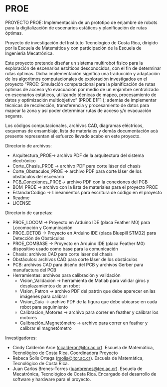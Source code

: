# PROE
PROYECTO PROE: Implementación de un prototipo de enjambre de robots para la digitalización de escenarios estáticos y planificación de rutas óptimas.

Proyecto de investigación del Instituto Tecnológico de Costa Rica, dirigido por la Escuela de Matemática y con participación de la Escuela de Ingeniería Mecatrónica.

Este proyecto pretende diseñar un sistema multirobot físico para la exploración de escenarios estáticos desconocidos, con el fin de determinar rutas óptimas. Dicha implementación significa una traducción y adaptación de los algoritmos computacionales de exploración investigados en el proyecto “PROE: Simulación computacional para la planificación de rutas óptimas de acceso y/o evacuación por medio de un enjambre centralizado en escenarios estáticos, utilizando técnicas de mapeo, procesamiento de datos y optimización multiobjetivo” (PROE E1F1 ); además de implementar técnicas de recolección, transferencia y procesamiento de datos para mapear la zona y así poder determinar rutas de acceso y/o evacuación seguras.

Los códigos computacionales, archivos CAD, diagramas eléctricos, esquemas de ensamblaje, lista de materiales y demás documentación acá presente representan el esfuerzo llevado acabo en este proyecto.

Directorio de archivos:
- Arquitectura_PROE-> archivo PDF de la arquitectura del sistema electrónico
- Corte_Chasis_PROE -> archivo PDF para corte láser del chasís 
- Corte_Obstaculos_PROE -> archivo PDF para corte láser de los obstáculos del escenario 
- PCB_Conexiones_PROE-> archivo PDF con la conexiones del PCB
- BOM_PROE -> archivo con la lista de materiales para el proyecto PROE
- EstandarCodigo -> Lineamientos para escritura de código en el proyecto
- Readme 
- LICENSE

Directorio de carpetas:
- PROE_LOCOM -> Proyecto en Arduino IDE (placa Feather M0) para Locomoción y Comunicación
- PROE_DETOB -> Proyecto en Arduino IDE (placa Bluepill STM32) para Detección de Obstáculos
- PROE_COMBASE -> Proyecto en Arduino IDE (placa Feather M0) dispositivo usado como base para la comunicación
- Chasis: archivos CAD para corte láser del chasís
- Obstáculos: archivos CAD para corte láser de los obstáculos
- PCB: archivos CAD para diseño del PCB y archivos Gerber para manufactura del PCB
- Herramientas: archivos para calibración y validación
	- Vision_Validacion -> herramienta de Matlab para validar giros y desplazamientos de un robot
	- Vision_Patron -> archivo PDF del patrón que debe aparecer en las imágenes para calibrar
	- Vision_Guia -> archivo PDF de la figura que debe ubicarse en cada robot para seguimiento
	- Calibracion_Motores -> archivo para correr en feather y calibrar los motores
	- Calibración_Magnetómetro -> archivo para correr en feather y calibrar el magnetómetro


Investigadores: 
- Cindy Calderón Arce (ccalderon@itcr.ac.cr). Escuela de Matemática, Tecnológico de Costa Rica. Coordinadora Proyecto  
- Rebeca Solís Ortega (rsolis@itcr.ac.cr). Escuela de Matemática, Tecnológico de Costa Rica. 
- Juan Carlos Brenes-Torres (juanbrenes@tec.ac.cr). Escuela de Mecatrónica, Tecnológico de Costa Rica. Encargado del desarrollo de software y hardware para el proyecto. 
